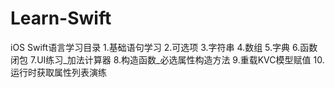 # Learn-Swift
iOS Swift语言学习目录
1.基础语句学习
2.可选项
3.字符串
4.数组
5.字典
6.函数 闭包
7.UI练习_加法计算器
8.构造函数_必选属性构造方法
9.重载KVC模型赋值
10.运行时获取属性列表演练

